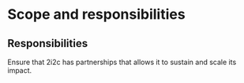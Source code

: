 # Scope and responsibilities


## Responsibilities

Ensure that 2i2c has partnerships that allows it to sustain and scale its impact.